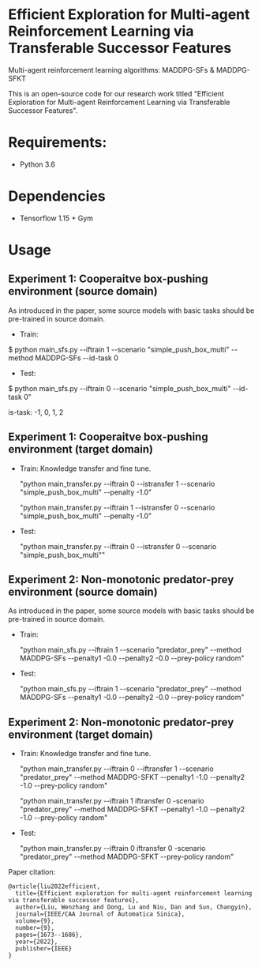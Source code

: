 # Efficient Exploration for Multi-agent Reinforcement Learning via Transferable Successor Features
Multi-agent reinforcement learning algorithms: MADDPG-SFs & MADDPG-SFKT

This is an open-source code for our research work titled "Efficient Exploration for Multi-agent Reinforcement Learning via Transferable Successor Features". 

# Requirements: 
- Python 3.6

# Dependencies
- Tensorflow 1.15 + Gym

# Usage

## Experiment 1: Cooperaitve box-pushing environment (source domain)

As introduced in the paper, some source models with basic tasks should be pre-trained in source domain.

- Train:
  
$ python main_sfs.py --iftrain 1 --scenario "simple_push_box_multi" --method MADDPG-SFs --id-task 0
  
- Test:
  
$ python main_sfs.py --iftrain 0 --scenario "simple_push_box_multi" --id-task 0"

is-task: -1, 0, 1, 2

## Experiment 1: Cooperaitve box-pushing environment (target domain)

- Train: Knowledge transfer and fine tune. 
  
  "python main_transfer.py --iftrain 0 --istransfer 1 --scenario "simple_push_box_multi" --penalty -1.0"

  "python main_transfer.py --iftrain 1 --istransfer 0 --scenario "simple_push_box_multi" --penalty -1.0"

- Test:
 
  "python main_transfer.py --iftrain 0 --istransfer 0 --scenario "simple_push_box_multi""

## Experiment 2: Non-monotonic predator-prey environment (source domain)

As introduced in the paper, some source models with basic tasks should be pre-trained in source domain.

- Train:
  
  "python main_sfs.py --iftrain 1 --scenario "predator_prey" --method MADDPG-SFs --penalty1 -0.0 --penalty2 -0.0 --prey-policy random"

- Test:
  
  "python main_sfs.py --iftrain 1 --scenario "predator_prey" --method MADDPG-SFs --penalty1 -0.0 --penalty2 -0.0 --prey-policy random"

## Experiment 2: Non-monotonic predator-prey environment (target domain)

- Train: Knowledge transfer and fine tune.
  
  "python main_transfer.py --iftrain 0 --iftransfer 1 --scenario "predator_prey" --method MADDPG-SFKT --penalty1 -1.0 --penalty2 -1.0 --prey-policy random"
  
  "python main_transfer.py --iftrain 1 iftransfer 0 -scenario "predator_prey" --method MADDPG-SFKT --penalty1 -1.0 --penalty2 -1.0 --prey-policy random"

- Test:
 
  "python main_transfer.py --iftrain 0 iftransfer 0 -scenario "predator_prey" --method MADDPG-SFKT --prey-policy random"

Paper citation:

```
@article{liu2022efficient,
  title={Efficient exploration for multi-agent reinforcement learning via transferable successor features},
  author={Liu, Wenzhang and Dong, Lu and Niu, Dan and Sun, Changyin},
  journal={IEEE/CAA Journal of Automatica Sinica},
  volume={9},
  number={9},
  pages={1673--1686},
  year={2022},
  publisher={IEEE}
}
```
